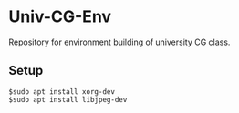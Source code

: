 # Univ-CG-Env

Repository for environment building of university CG class.

## Setup
```
$sudo apt install xorg-dev
$sudo apt install libjpeg-dev
```
